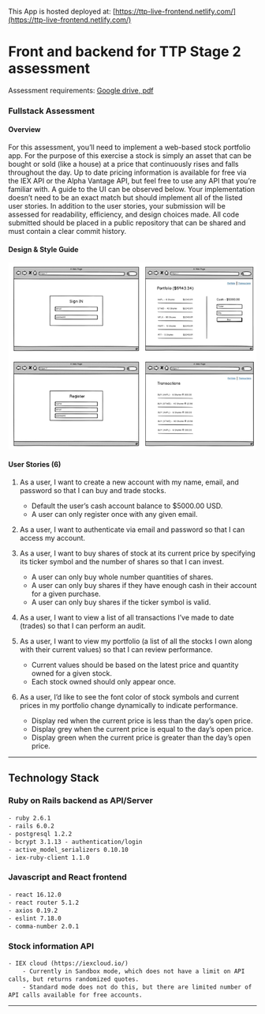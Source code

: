 
This App is hosted deployed at: [https://ttp-live-frontend.netlify.com/](https://ttp-live-frontend.netlify.com/)

# Front and backend for TTP Stage 2 assessment
Assessment requirements: [Google drive, pdf](https://drive.google.com/file/d/1Z9kbDmSzfGIvShJDzXQvpX68DAHfO0iS/view)

### Fullstack Assessment
#### Overview
For this assessment, you’ll need to implement a web-based stock portfolio app. For the purpose of this
exercise a stock is simply an asset that can be bought or sold (like a house) at a price that continuously
rises and falls throughout the day. Up to date pricing information is available for free via the IEX API or
the Alpha Vantage API, but feel free to use any API that you’re familiar with.
A guide to the UI can be observed below. Your implementation doesn’t need to be an exact match but
should implement all of the listed user stories. In addition to the user stories, your submission will be
assessed for readability, efficiency, and design choices made. All code submitted should be placed in a
public repository that can be shared and must contain a clear commit history.

#### Design & Style Guide

![Design-style-guide-sample](https://raw.githubusercontent.com/dannylee8/ttp/master/design-style-guide.png)

#### User Stories (6)
1. As a user, I want to create a new account with my name, email, and password so that I can buy and
trade stocks.
	  - Default the user’s cash account balance to $5000.00 USD.
	  - A user can only register once with any given email.
	  
2. As a user, I want to authenticate via email and password so that I can access my account.

4. As a user, I want to buy shares of stock at its current price by specifying its ticker symbol and the
number of shares so that I can invest.
	- A user can only buy whole number quantities of shares.
	- A user can only buy shares if they have enough cash in their account for a given purchase.
	- A user can only buy shares if the ticker symbol is valid.
	
5. As a user, I want to view a list of all transactions I’ve made to date (trades) so that I can perform an
audit.

6. As a user, I want to view my portfolio (a list of all the stocks I own along with their current values) so
that I can review performance.
	- Current values should be based on the latest price and quantity owned for a given stock.
	- Each stock owned should only appear once.
	
7. As a user, I’d like to see the font color of stock symbols and current prices in my portfolio change
dynamically to indicate performance.
	- Display red when the current price is less than the day’s open price.
	- Display grey when the current price is equal to the day’s open price.
	- Display green when the current price is greater than the day’s open price.

-----
## Technology Stack

### Ruby on Rails backend as API/Server
	- ruby 2.6.1
	- rails 6.0.2
	- postgresql 1.2.2
	- bcrypt 3.1.13 - authentication/login
	- active_model_serializers 0.10.10
	- iex-ruby-client 1.1.0

### Javascript and React frontend
	- react 16.12.0
	- react router 5.1.2
	- axios 0.19.2
	- eslint 7.18.0
	- comma-number 2.0.1
	
### Stock information API
	- IEX cloud (https://iexcloud.io/)
		- Currently in Sandbox mode, which does not have a limit on API calls, but returns randomized quotes.  
		- Standard mode does not do this, but there are limited number of API calls available for free accounts.
-----
